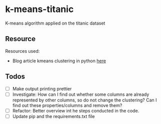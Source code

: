 # k-means-titanic
K-means algorithm applied on the titanic dataset

## Resource
Resources used:
* Blog article kmeans clustering in python [here](https://www.datacamp.com/community/tutorials/k-means-clustering-python)

## Todos
* [ ] Make output printing prettier
* [ ] Investigate: How can I find out whether some columns are already represented by other columns, so do not change the clustering? Can I find out these properties/columns and remove them?
* [ ] Refactor: Better overview int he steps conducted in the code.
* [ ] Update pip and the requirements.txt file
